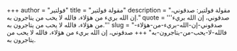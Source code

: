 +++
author = "فولتير"
title = "مقولة فولتير"
description = "مقولة فولتير: صدقوني، إن الله بريء من هؤلاء، فالله لا يحب من يتاجرون به."
quote = '''صدقوني، إن الله بريء من هؤلاء، فالله لا يحب من يتاجرون به.''' 
slug = "صدقوني-إن-الله-بريء-من-هؤلاء-فالله-لا-يحب-من-يتاجرون-به"
+++
صدقوني، إن الله بريء من هؤلاء، فالله لا يحب من يتاجرون به.
